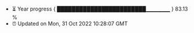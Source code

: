 - ⏳ Year progress { ████████████████████████▁▁▁▁▁▁ } 83.13 %
- ⏰ Updated on Mon, 31 Oct 2022 10:28:07 GMT

